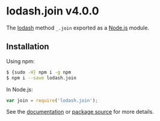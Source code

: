 # lodash.join v4.0.0

The [lodash](https://lodash.com/) method `_.join` exported as a [Node.js](https://nodejs.org/) module.

## Installation

Using npm:
```bash
$ {sudo -H} npm i -g npm
$ npm i --save lodash.join
```

In Node.js:
```js
var join = require('lodash.join');
```

See the [documentation](https://lodash.com/docs#join) or [package source](https://github.com/lodash/lodash/blob/4.0.0-npm-packages/lodash.join) for more details.
